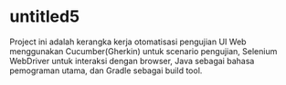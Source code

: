 # untitled5
Project ini adalah kerangka kerja otomatisasi pengujian UI Web menggunakan Cucumber(Gherkin) untuk scenario pengujian, Selenium WebDriver untuk interaksi dengan browser, Java sebagai bahasa pemograman utama, dan Gradle sebagai build tool.
